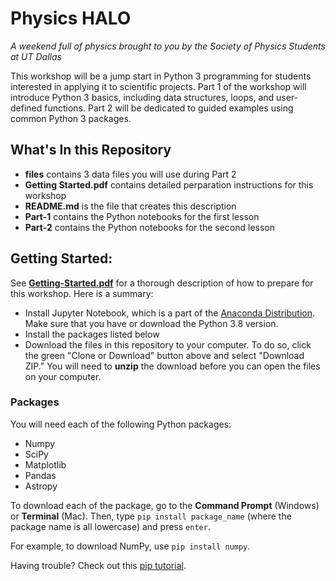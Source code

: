 # Physics HALO
*A weekend full of physics brought to you by the Society of Physics Students at UT Dallas*

This workshop will be a jump start in Python 3 programming for students interested in applying it to scientific projects. Part 1 of the workshop will introduce Python 3 basics, including data structures, loops, and user-defined functions. Part 2 will be dedicated to guided examples using common Python 3 packages.

## What's In this Repository
* **files** contains 3 data files you will use during Part 2
* **Getting Started.pdf** contains detailed perparation instructions for this workshop
* **README.md** is the file that creates this description
* **Part-1** contains the Python notebooks for the first lesson
* **Part-2** contains the Python notebooks for the second lesson 

## Getting Started: 
See [**Getting-Started.pdf**](https://github.com/vcatlett/Physics-HALO/blob/master/Getting-Started.pdf) for a thorough description of how to prepare for this workshop. Here is a summary:
* Install Jupyter Notebook, which is a part of the [Anaconda Distribution](https://www.anaconda.com/products/individual). Make sure that you have or download the Python 3.8 version. 
* Install the packages listed below 
* Download the files in this repository to your computer. To do so, click the green "Clone or Download" button above and select "Download ZIP." You will need to **unzip** the download before you can open the files on your computer. 

### Packages
You will need each of the following Python packages:
* Numpy
* SciPy
* Matplotlib
* Pandas
* Astropy

To download each of the package, go to the **Command Prompt** (Windows) or **Terminal** (Mac). Then, type ```pip install package_name``` (where the package name is all lowercase) and press ```enter```.

For example, to download NumPy, use ```pip install numpy```.

Having trouble? Check out this [pip tutorial](https://www.pythonforbeginners.com/basics/python-pip-usage/).
